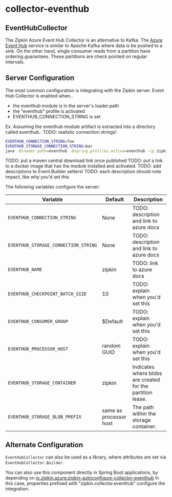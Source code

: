 # collector-eventhub

## EventHubCollector
The Zipkin Azure Event Hub Collector is an alternative to Kafka.
The [Azure Event Hub](https://azure.microsoft.com/en-us/services/event-hubs/)
service is similar to Apache Kafka where data is be pushed to a sink. On
the other hand, single consumer reads from a partition have ordering guarantees.
These partitions are check pointed on regular intervals.

## Server Configuration
The most common configuration is integrating with the Zipkin server.
Event Hub Collector is enabled when..
* the eventhub module is in the server's loader.path
* the "eventhub" profile is activated
* EVENTHUB_CONNECTION_STRING is set

Ex. Assuming the eventhub module artifact is extracted into a directory called eventhub..
TODO: realistic connection strings!
```bash
EVENTHUB_CONNECTION_STRING=foo
EVENTHUB_STORAGE_CONNECTION_STRING=bar
java -Dloader.path=eventhub -Dspring.profiles.active=eventhub -cp zipkin.jar org.springframework.boot.loader.PropertiesLauncher
```

TODO: put a maven central download link once published
TODO: put a link to a docker image that has the module installed and activated.
TODO: add descriptions to Event.Builder setters!
TODO: each description should note impact, like why you'd set this

The following variables configure the server:

Variable | Default | Description
--- | --- | ---
`EVENTHUB_CONNECTION_STRING` | None | TODO: description and link to azure docs
`EVENTHUB_STORAGE_CONNECTION_STRING` | None | TODO: description and link to azure docs
`EVENTHUB_NAME` | zipkin | TODO: link to azure docs
`EVENTHUB_CHECKPOINT_BATCH_SIZE` | 10 | TODO: explain when you'd set this
`EVENTHUB_CONSUMER_GROUP` | $Default | TODO: explain when you'd set this
`EVENTHUB_PROCESSOR_HOST` | random GUID | TODO: explain when you'd set this
`EVENTHUB_STORAGE_CONTAINER` | zipkin | Indicates where blobs are created for the partition lease.
`EVENTHUB_STORAGE_BLOB_PREFIX` | same as processor host | The path within the storage container.

## Alternate Configuration
`EventHubCollector` can also be used as a library, where attributes are
set via `EventHubCollector.Builder`.

You can also use this component directly in Spring Boot applications, by
depending on [io.zipkin.azure:zipkin-autoconfigure-collector-eventhub](../../autoconfigure/zipkin-autoconfigure-collector-eventhub)
In this case, properties prefixed with "zipkin.collector.eventhub" configure the integration.
